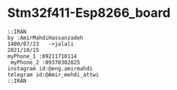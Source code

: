 
# Stm32f411-Esp8266_board


    ::IRAN
    by :AmirMahdiHassanzadeh
    1400/07/23   ->jalali
    2021/10/15
    myPhone_1 :09211710114
	 myPhone_2 :09370302825
    instagram id:@eng.amirmahdi
    telegram id:@Amir_mehdi_attwi
    ::IRAN



